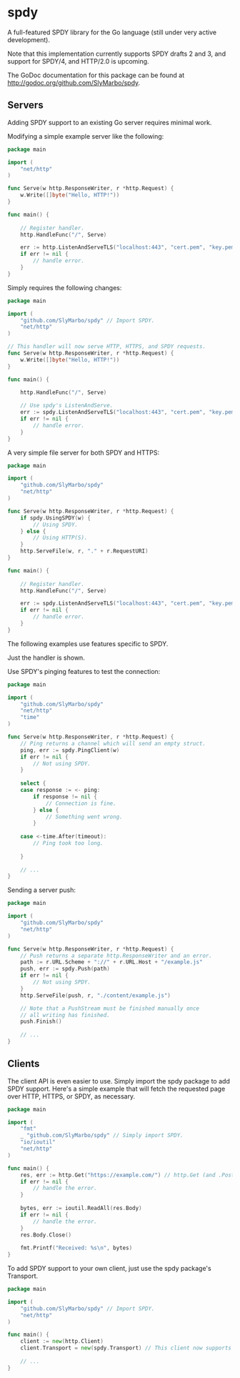 spdy
====

A full-featured SPDY library for the Go language (still under very active development).
 
Note that this implementation currently supports SPDY drafts 2 and 3, and support for SPDY/4, and HTTP/2.0 is upcoming.

The GoDoc documentation for this package can be found at http://godoc.org/github.com/SlyMarbo/spdy.

Servers
-------

Adding SPDY support to an existing Go server requires minimal work.

Modifying a simple example server like the following:
```go
package main

import (
	"net/http"
)

func Serve(w http.ResponseWriter, r *http.Request) {
	w.Write([]byte("Hello, HTTP!"))
}

func main() {
	
	// Register handler.
	http.HandleFunc("/", Serve)

	err := http.ListenAndServeTLS("localhost:443", "cert.pem", "key.pem", nil)
	if err != nil {
		// handle error.
	}
}
```

Simply requires the following changes:
```go
package main

import (
	"github.com/SlyMarbo/spdy" // Import SPDY.
	"net/http"
)

// This handler will now serve HTTP, HTTPS, and SPDY requests.
func Serve(w http.ResponseWriter, r *http.Request) {
	w.Write([]byte("Hello, HTTP!"))
}

func main() {
	
	http.HandleFunc("/", Serve)

	// Use spdy's ListenAndServe.
	err := spdy.ListenAndServeTLS("localhost:443", "cert.pem", "key.pem", nil)
	if err != nil {
		// handle error.
	}
}
```

A very simple file server for both SPDY and HTTPS:
```go
package main

import (
	"github.com/SlyMarbo/spdy"
	"net/http"
)

func Serve(w http.ResponseWriter, r *http.Request) {
	if spdy.UsingSPDY(w) {
		// Using SPDY.
	} else {
		// Using HTTP(S).
	}
	http.ServeFile(w, r, "." + r.RequestURI)
}

func main() {
	
	// Register handler.
	http.HandleFunc("/", Serve)

	err := spdy.ListenAndServeTLS("localhost:443", "cert.pem", "key.pem", nil)
	if err != nil {
		// handle error.
	}
}
```



The following examples use features specific to SPDY.

Just the handler is shown.

Use SPDY's pinging features to test the connection:
```go
package main

import (
	"github.com/SlyMarbo/spdy"
	"net/http"
	"time"
)

func Serve(w http.ResponseWriter, r *http.Request) {
	// Ping returns a channel which will send an empty struct.
	ping, err := spdy.PingClient(w)
	if err != nil {
		// Not using SPDY.
	}
	
	select {
	case response := <- ping:
		if response != nil {
			// Connection is fine.
		} else {
			// Something went wrong.
		}
		
	case <-time.After(timeout):
		// Ping took too long.
		
	}
	
	// ...
}
```



Sending a server push:
```go
package main

import (
	"github.com/SlyMarbo/spdy"
	"net/http"
)

func Serve(w http.ResponseWriter, r *http.Request) {
	// Push returns a separate http.ResponseWriter and an error.
	path := r.URL.Scheme + "://" + r.URL.Host + "/example.js"
	push, err := spdy.Push(path)
	if err != nil {
		// Not using SPDY.
	}
	http.ServeFile(push, r, "./content/example.js")

	// Note that a PushStream must be finished manually once
	// all writing has finished.
	push.Finish()
	
	// ...
}
```

Clients
-------

The client API is even easier to use. Simply import the spdy package to add SPDY support.
Here's a simple example that will fetch the requested page over HTTP, HTTPS, or SPDY, as necessary.
```go
package main

import (
	"fmt"
	_ "github.com/SlyMarbo/spdy" // Simply import SPDY.
	"io/ioutil"
	"net/http"
)

func main() {
	res, err := http.Get("https://example.com/") // http.Get (and .Post etc) can now use SPDY.
	if err != nil {
		// handle the error.
	}
	
	bytes, err := ioutil.ReadAll(res.Body)
	if err != nil {
		// handle the error.
	}
	res.Body.Close()
	
	fmt.Printf("Received: %s\n", bytes)
}
```


To add SPDY support to your own client, just use the spdy package's Transport.
```go
package main

import (
	"github.com/SlyMarbo/spdy" // Import SPDY.
	"net/http"
)

func main() {
	client := new(http.Client)
	client.Transport = new(spdy.Transport) // This client now supports HTTP, HTTPS, and SPDY.
	
	// ...
}
```
